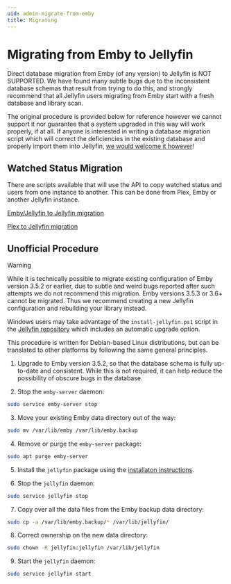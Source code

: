 ```yaml
---
uid: admin-migrate-from-emby
title: Migrating
---
```


# Migrating from Emby to Jellyfin

Direct database migration from Emby (of any version) to Jellyfin is NOT SUPPORTED. We have found many subtle bugs due to the inconsistent database schemas that result from trying to do this, and strongly recommend that all Jellyfin users migrating from Emby start with a fresh database and library scan.

The original procedure is provided below for reference however we cannot support it nor guarantee that a system upgraded in this way will work properly, if at all. If anyone is interested in writing a database migration script which will correct the deficiencies in the existing database and properly import them into Jellyfin, [we would welcome it however](xref:contrib-index)!

## Watched Status Migration

There are scripts available that will use the API to copy watched status and users from one instance to another. This can be done from Plex, Emby or another Jellyfin instance. 

[Emby/Jellyfin to Jellyfin migration](https://github.com/CobayeGunther/Emby2Jelly)

[Plex to Jellyfin migration](https://github.com/wilmardo/migrate-plex-to-jellyfin)

## Unofficial Procedure

> [!WARNING]
> While it is technically possible to migrate existing configuration of Emby version 3.5.2 or earlier, due to subtle and weird bugs reported after such attempts we do not recommend this migration. Emby versions 3.5.3 or 3.6+ cannot be migrated. Thus we recommend creating a new Jellyfin configuration and rebuilding your library instead.

Windows users may take advantage of the `install-jellyfin.ps1` script in the [Jellyfin repository](https://github.com/jellyfin/jellyfin) which includes an automatic upgrade option.

This procedure is written for Debian-based Linux distributions, but can be translated to other platforms by following the same general principles.

1. Upgrade to Emby version 3.5.2, so that the database schema is fully up-to-date and consistent. While this is not required, it can help reduce the possibility of obscure bugs in the database.

2. Stop the `emby-server` daemon:

```sh
sudo service emby-server stop
```

3. Move your existing Emby data directory out of the way:

```sh
sudo mv /var/lib/emby /var/lib/emby.backup
```

4. Remove or purge the `emby-server` package:

```sh
sudo apt purge emby-server
```

5. Install the `jellyfin` package using the [installaton instructions](xref:admin-installing).

6. Stop the `jellyfin` daemon:

```sh
sudo service jellyfin stop
```

7. Copy over all the data files from the Emby backup data directory:

```sh
sudo cp -a /var/lib/emby.backup/* /var/lib/jellyfin/
```

8. Correct ownership on the new data directory:

```sh
sudo chown -R jellyfin:jellyfin /var/lib/jellyfin
```

9. Start the `jellyfin` daemon:

```sh
sudo service jellyfin start
```
